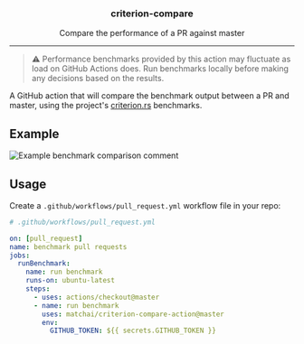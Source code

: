 <h3 align="center">criterion-compare</h3>
<p align="center">Compare the performance of a PR against master</p>

---

> ⚠️ Performance benchmarks provided by this action may fluctuate as load on GitHub Actions does. Run benchmarks locally before making any decisions based on the results.

A GitHub action that will compare the benchmark output between a PR and master, using the project's [criterion.rs](https://github.com/bheisler/criterion.rs/) benchmarks.

## Example
![Example benchmark comparison comment](image.png)

## Usage

Create a `.github/workflows/pull_request.yml` workflow file in your repo:

```yaml
# .github/workflows/pull_request.yml

on: [pull_request]
name: benchmark pull requests
jobs:
  runBenchmark:
    name: run benchmark
    runs-on: ubuntu-latest
    steps:
      - uses: actions/checkout@master
      - name: run benchmark
        uses: matchai/criterion-compare-action@master
        env:
          GITHUB_TOKEN: ${{ secrets.GITHUB_TOKEN }}
```

